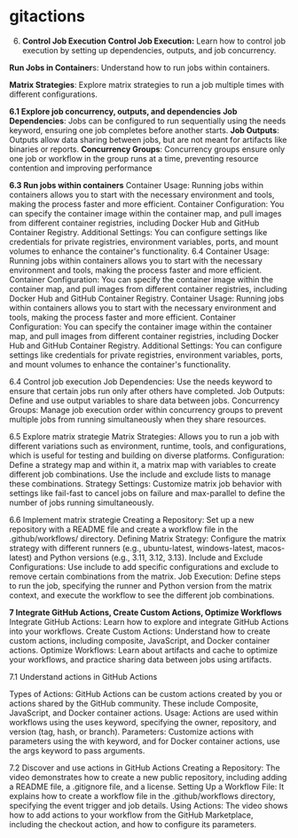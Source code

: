 # gitactions


6. **Control Job Execution**
**Control Job Execution:** Learn how to control job execution by setting up dependencies, outputs, and job concurrency.

**Run Jobs in Container**s: Understand how to run jobs within containers.

**Matrix Strategies**: Explore matrix strategies to run a job multiple times with different configurations.

**6.1 Explore job concurrency, outputs, and dependencies**
**Job Dependencies**: Jobs can be configured to run sequentially using the needs keyword, ensuring one job completes before another starts.
**Job Outputs**: Outputs allow data sharing between jobs, but are not meant for artifacts like binaries or reports.
**Concurrency Groups**: Concurrency groups ensure only one job or workflow in the group runs at a time, preventing resource contention and improving performance

**6.3 Run jobs within containers**
Container Usage: Running jobs within containers allows you to start with the necessary environment and tools, making the process faster and more efficient.
Container Configuration: You can specify the container image within the container map, and pull images from different container registries, including Docker Hub and GitHub Container Registry.
Additional Settings: You can configure settings like credentials for private registries, environment variables, ports, and mount volumes to enhance the container's functionality.
6.4 Container Usage: Running jobs within containers allows you to start with the necessary environment and tools, making the process faster and more efficient.
Container Configuration: You can specify the container image within the container map, and pull images from different container registries, including Docker Hub and GitHub Container Registry.
Container Usage: Running jobs within containers allows you to start with the necessary environment and tools, making the process faster and more efficient.
Container Configuration: You can specify the container image within the container map, and pull images from different container registries, including Docker Hub and GitHub Container Registry.
Additional Settings: You can configure settings like credentials for private registries, environment variables, ports, and mount volumes to enhance the container's functionality.

6.4 Control job execution
Job Dependencies: Use the needs keyword to ensure that certain jobs run only after others have completed.
Job Outputs: Define and use output variables to share data between jobs.
Concurrency Groups: Manage job execution order within concurrency groups to prevent multiple jobs from running simultaneously when they share resources.

6.5 Explore matrix strategie
Matrix Strategies: Allows you to run a job with different variations such as environment, runtime, tools, and configurations, which is useful for testing and building on diverse platforms.
Configuration: Define a strategy map and within it, a matrix map with variables to create different job combinations. Use the include and exclude lists to manage these combinations.
Strategy Settings: Customize matrix job behavior with settings like fail-fast to cancel jobs on failure and max-parallel to define the number of jobs running simultaneously.

6.6 Implement matrix strategie
Creating a Repository: Set up a new repository with a README file and create a workflow file in the .github/workflows/ directory.
Defining Matrix Strategy: Configure the matrix strategy with different runners (e.g., ubuntu-latest, windows-latest, macos-latest) and Python versions (e.g., 3.11, 3.12, 3.13).
Include and Exclude Configurations: Use include to add specific configurations and exclude to remove certain combinations from the matrix.
Job Execution: Define steps to run the job, specifying the runner and Python version from the matrix context, and execute the workflow to see the different job combinations.

**7 Integrate GitHub Actions, Create Custom Actions, Optimize Workflows**
Integrate GitHub Actions: Learn how to explore and integrate GitHub Actions into your workflows.
Create Custom Actions: Understand how to create custom actions, including composite, JavaScript, and Docker container actions.
Optimize Workflows: Learn about artifacts and cache to optimize your workflows, and practice sharing data between jobs using artifacts.

7.1 Understand actions in GitHub Actions

Types of Actions: GitHub Actions can be custom actions created by you or actions shared by the GitHub community. These include Composite, JavaScript, and Docker container actions.
Usage: Actions are used within workflows using the uses keyword, specifying the owner, repository, and version (tag, hash, or branch).
Parameters: Customize actions with parameters using the with keyword, and for Docker container actions, use the args keyword to pass arguments.

7.2 Discover and use actions in GitHub Actions
Creating a Repository: The video demonstrates how to create a new public repository, including adding a README file, a .gitignore file, and a license.
Setting Up a Workflow File: It explains how to create a workflow file in the .github/workflows directory, specifying the event trigger and job details.
Using Actions: The video shows how to add actions to your workflow from the GitHub Marketplace, including the checkout action, and how to configure its parameters.
